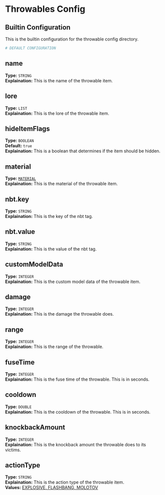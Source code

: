# Throwables Config

## Builtin Configuration
This is the builtin configuration for the throwable config directory.

```yaml
# DEFAULT CONFIGURATION
```

## name
**Type:** ``STRING``\
**Explaination:** This is the name of the throwable item.

## lore
**Type:** ``LIST``\
**Explaination:** This is the lore of the throwable item.

## hideItemFlags
**Type:** ``BOOLEAN``\
**Default:** ``true``\
**Explaination:** This is a boolean that determines if the item should be hidden.

## material
**Type:** [``MATERIAL``](https://github.com/CryptoMorin/XSeries/blob/master/src/main/java/com/cryptomorin/xseries/XMaterial.java) \
**Explaination:** This is the material of the throwable item.

## nbt.key
**Type:** ``STRING``\
**Explaination:** This is the key of the nbt tag.

## nbt.value
**Type:** ``STRING``\
**Explaination:** This is the value of the nbt tag.

## customModelData
**Type:** ``INTEGER``\
**Explaination:** This is the custom model data of the throwable item.

## damage
**Type:** ``INTEGER``\
**Explaination:** This is the damage the throwable does.

## range
**Type:** ``INTEGER``\
**Explaination:** This is the range of the throwable.

## fuseTime
**Type:** ``INTEGER``\
**Explaination:** This is the fuse time of the throwable. This is in seconds.

## cooldown
**Type:** ``DOUBLE``\
**Explaination:** This is the cooldown of the throwable. This is in seconds.

## knockbackAmount
**Type:** ``INTEGER``\
**Explaination:** This is the knockback amount the throwable does to its victims.

## actionType
**Type:** ``STRING``\
**Explaination:** This is the action type of the throwable item.\
**Values:** [EXPLOSIVE, FLASHBANG, MOLOTOV](https://github.com/Jazzkuh/Gunshell/blob/master/src/main/java/com/jazzkuh/gunshell/api/enums/BuiltinThrowableActionType.java)